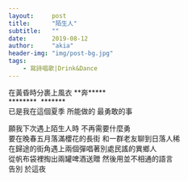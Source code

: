 ```yaml
---
layout:     post
title:      "陌生人"
subtitle:   ""
date:       2019-08-12
author:     "akia"
header-img: "img/post-bg.jpg"
tags:
    - 寫詩唱歌|Drink&Dance
---
```


在黃昏時分裹上風衣 \*\*奔\*\*\*\*\*    
\*\*\*\*\*\*\*\*  \*\*\*\*\*\*\*    
已是我在這個夏季 所能做的 最勇敢的事   

願我下次遇上陌生人時 不再需要什麼勇   
要在晚春五月落滿櫻花的長街 和一群老友聊到日落人稀   
在歸途的街角遇上兩個彈唱著別處民謠的異鄉人    
從帆布袋裡掏出兩罐啤酒送贈 然後用並不相通的語言   
告別 於這夜   


